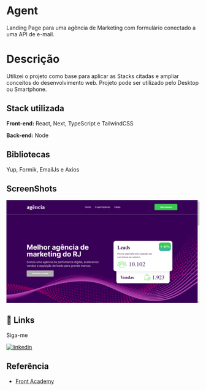 # Agent

Landing Page para uma agência de Marketing com formulário conectado a uma API de e-mail.



# Descrição

Utilizei o projeto como base para aplicar as Stacks citadas e ampliar conceitos do desenvolvimento web.
Projeto pode ser utilizado pelo Desktop ou Smartphone.



## Stack utilizada

**Front-end:** React, Next, TypeScript e TailwindCSS

**Back-end:** Node



## Bibliotecas

Yup, Formik, EmailJs e Axios



## ScreenShots

<img src="/assets/ScreenShot.jpeg">



## 🔗 Links

Siga-me

[![linkedin](https://img.shields.io/badge/linkedin-0A66C2?style=for-the-badge&logo=linkedin&logoColor=white)](https://www.linkedin.com/)



## Referência

 - [Front Academy](https://www.youtube.com/watch?v=QaGHoQgEaJc&list=PLDcRxzkqEbDzvXYmteTMVBBTEdCEDlkQq&index=1)
